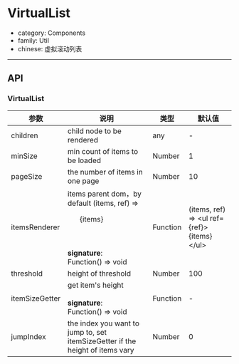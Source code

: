 # VirtualList

-   category: Components
-   family: Util
-   chinese: 虚拟滚动列表

---

## API

### VirtualList

| 参数            | 说明                                                                                        | 类型       | 默认值                                              |
| ------------- | ----------------------------------------------------------------------------------------- | -------- | ------------------------------------------------ |
| children      | child node to be rendered                                                                                  | any      | -                                                |
| minSize       | min count of items to be loaded                                                                                   | Number   | 1                                                |
| pageSize      | the number of items in one page                                                                                   | Number   | 10                                               |
| itemsRenderer | items parent dom，by default (items, ref) => <ul ref={ref}>{items}</ul><br><br>**signature**:<br>Function() => void | Function | (items, ref) => &lt;ul ref={ref}>{items}&lt;/ul> |
| threshold     | height of threshold                                                                                     | Number   | 100                                              |
| itemSizeGetter | get item's height<br><br>**signature**:<br>Function() => void                                          | Function | -                                                |
| jumpIndex   | the index you want to jump to, set itemSizeGetter if the height of items vary                                                      | Number   | 0                                                |
